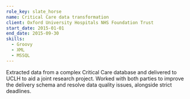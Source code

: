 ```yaml
---
role_key: slate_horse
name: Critical Care data transformation
client: Oxford University Hospitals NHS Foundation Trust
start_date: 2015-01-01
end_date: 2015-09-30
skills:
  - Groovy
  - XML
  - MSSQL
---
```

Extracted data from a complex Critical Care database and delivered to UCLH to aid a joint research project. Worked with both parties to improve the delivery schema and resolve data quality issues, alongside strict deadlines.